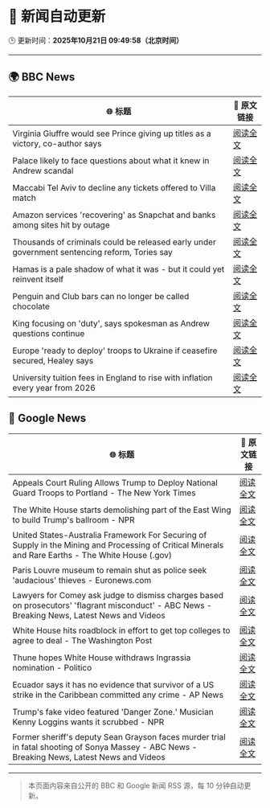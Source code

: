 # 🧠 新闻自动更新

🕒 更新时间：**2025年10月21日 09:49:58（北京时间）**

---

## 🌍 BBC News

| 🌐 标题 | 🔗 原文链接 |
|--------|-------------|
| Virginia Giuffre would see Prince giving up titles as a victory, co-author says | [阅读全文](https://www.bbc.com/news/articles/c201k3wd65yo?at_medium=RSS&at_campaign=rss) |
| Palace likely to face questions about what it knew in Andrew scandal | [阅读全文](https://www.bbc.com/news/articles/c0l7zx499deo?at_medium=RSS&at_campaign=rss) |
| Maccabi Tel Aviv to decline any tickets offered to Villa match | [阅读全文](https://www.bbc.com/sport/football/articles/c3w98224xx8o?at_medium=RSS&at_campaign=rss) |
| Amazon services 'recovering' as Snapchat and banks among sites hit by outage | [阅读全文](https://www.bbc.com/news/articles/c20pgp3nx07o?at_medium=RSS&at_campaign=rss) |
| Thousands of criminals could be released early under government sentencing reform, Tories say | [阅读全文](https://www.bbc.com/news/articles/ce8g5k6kyllo?at_medium=RSS&at_campaign=rss) |
| Hamas is a pale shadow of what it was - but it could yet reinvent itself | [阅读全文](https://www.bbc.com/news/articles/cn51w77vlp9o?at_medium=RSS&at_campaign=rss) |
| Penguin and Club bars can no longer be called chocolate | [阅读全文](https://www.bbc.com/news/articles/c86737yg3jlo?at_medium=RSS&at_campaign=rss) |
| King focusing on 'duty', says spokesman as Andrew questions continue | [阅读全文](https://www.bbc.com/news/articles/c4gzp6xgdx4o?at_medium=RSS&at_campaign=rss) |
| Europe 'ready to deploy' troops to Ukraine if ceasefire secured, Healey says | [阅读全文](https://www.bbc.com/news/articles/cd9kqve398vo?at_medium=RSS&at_campaign=rss) |
| University tuition fees in England to rise with inflation every year from 2026 | [阅读全文](https://www.bbc.com/news/articles/cgkzj87n8rdo?at_medium=RSS&at_campaign=rss) |

## 📰 Google News

| 🌐 标题 | 🔗 原文链接 |
|--------|-------------|
| Appeals Court Ruling Allows Trump to Deploy National Guard Troops to Portland - The New York Times | [阅读全文](https://news.google.com/rss/articles/CBMimAFBVV95cUxNcFgta0NqZF9IZnF3dXVrb1gyZDBFM1VsSUtsQlFFTjNwVjJVaHpfOF9mc1pTMzV0RmY0U25jWk1VWklQb1BLTU9qaXFua1lySmJseWE3U3J3RmNnbGYtMzl4Qm92Ty1WTUtNcUc1NmdyOGJWemdnUGFkQmVQbzM4a0N5cG1obHlIT2xLN2lZRTVXQm5vWTltTA?oc=5) |
| The White House starts demolishing part of the East Wing to build Trump's ballroom - NPR | [阅读全文](https://news.google.com/rss/articles/CBMilAFBVV95cUxOMlBiM21sOW1HQWpSTDcxd29IN3k1SURKZEh5R2VvUHJwWTEtb3lWOGN0b0VXWTRMNHpsOG1NZ2FKX2FnaGVNQkZlQy1BMTAyeWJaWFdwNGQ3bkpzVWFKTlZvX2w3YlhBWmhKTFNKMkFkbloyR0M5TXQzdnBZVWI2aXVuZWZXbDF0czkzZ0hFeE5YNk4t?oc=5) |
| United States-Australia Framework For Securing of Supply in the Mining and Processing of Critical Minerals and Rare Earths - The White House (.gov) | [阅读全文](https://news.google.com/rss/articles/CBMiiwJBVV95cUxQSUtxOW9INHZHaEk0cTZoRk41R0hGUVZWMU5uOTd3eDRPdklVOWs1SkJYMUNkWnpiT3VWRHcyZ3Q3cUItRE45aVFvbGxRRk5vNFZRcTlBTzVoaTlWZXhtcVVNbnBTdGstTGFKc2gyT1QtMmpRNDlEVTlyX3Y1RElKUlBqc29tYXNFZTFNMlVtdXZDel9rUUdVRDRpVmRXRnhLWUpHU3FlM2xvaEpsXzV6djdPMzNrV1dKTUhRNzhWVTRseHdRcFU5clFhaTVIc0U5T25RYzR4ZnB3Mm4taU5HWXpsWXhuSnNab1hMczhxNUFnWVlYY0hHU29rS2t6YUFkYmZBbDVEV0RFZEE?oc=5) |
| Paris Louvre museum to remain shut as police seek 'audacious' thieves - Euronews.com | [阅读全文](https://news.google.com/rss/articles/CBMixAFBVV95cUxNOTJ5d2ppODk4RXRTblgxSWRFaG1sY3V6bW1xbHZ4ZlZ6RU9zTTBIMW5JZlVja0hxZ05aQ2NxVzdBQmx0XzNrN19ESkFBcDFDY1JpVGxXcDU5RFFzZjRZVl9wa1BKYXJPaFZheFBPdF84ZVhBMndjSGdjQ1hQdU5aNllSVjBRZ3FiR3FyOTdwaG04NERTV0RDTkRIQjFqb0Y5T0hoTGpObkZ6eTRTUkRodzY5RVU5Ynl3RGJrNTN1cVE5Q29h?oc=5) |
| Lawyers for Comey ask judge to dismiss charges based on prosecutors' 'flagrant misconduct' - ABC News - Breaking News, Latest News and Videos | [阅读全文](https://news.google.com/rss/articles/CBMinAFBVV95cUxQNzVJRUo5NjAtd3ZHTjRTeWdMeWtBR1ZicTFuN3BieU9DT2Iyb1BLT0o5bTc1bHNJRDNUQXE2NDU4Um5aUVpwS0htaVNLZEtaX0NYV0dZdHlJYkN2SEFiZkw4UzBlblpyY0wxWUtrd2pOWWVTdVFtU1RYbGdUandfbVo4R2t6dDdpRzl0M0RkRkJtWkRHTG1ROTk4N0vSAaIBQVVfeXFMTTR2NTRNdzB3VGFlc1pkaVJlZklRWm41YVZuajREZmlOdm8xWUVKSWtTRjR1TmZqUzRZcGstNmN1QWV0VmhWZVVDbXJGTVJWUEZ6VlVwRW56dTBaM2hrbHJjTFQxdndaZFpkMzN2NlFieE9FOThVT01YY1ZmSnFPY1VWUHk5M0E0bHpHV0cyYS1DZ3R4XzdwcXJycGpoM1VZNkhB?oc=5) |
| White House hits roadblock in effort to get top colleges to agree to deal - The Washington Post | [阅读全文](https://news.google.com/rss/articles/CBMikwFBVV95cUxPMjhNWWNrV0V3cXJYSExCQXAzdi1LbG1GVURIaVo3TXYxam53Zm5USmYweGd1eDhfT0xVaUc0TzVvZl85Q2tUS09BUkVQMUh2UzVFMWEzazhaV1FFVmZwV3lnVXZHbDZzTnpkV3FNbFBCX1ZveXF2WmZyM2pxaExlMTJlNzYxN3RQcGpsMHk3Wl9CYU0?oc=5) |
| Thune hopes White House withdraws Ingrassia nomination - Politico | [阅读全文](https://news.google.com/rss/articles/CBMimgFBVV95cUxNS2l1MU1rMDJHaGxkRlFJOHdGT2U5SGZ2WENZdDUxdGVtX3ZNRlE4Qld5VVdrNnFfWXIyTDd1eTFxNExNUF9CYm0ydlR2d2ZEeXZGWlZKWVptNHNiMlhOWUFnbmZaOGxhTndPS3Jwa2s0UTdJam5JYVFJQUFuNDRGMDdlcUNBeUhVWTlQTGtfY2phZ0NhT2FBb0h3?oc=5) |
| Ecuador says it has no evidence that survivor of a US strike in the Caribbean committed any crime - AP News | [阅读全文](https://news.google.com/rss/articles/CBMiugFBVV95cUxOckY1c3ctZXdvYjRDdkxaZ3dmakVKRmxvR2tpSEptNlZJbndhakdxb2ZJaDdXWGNNNEx2QV82YTVCQ1JEME9ETVpLN0hCZldiSnhmcFVjb3k4U3BYQlh0ODJMdVRPTDdQWWdPMkJmamJNVmlPWlRPMmFqYmxhWmg5WUx6QWt6QUh4aUwxTHg4Mkt4eXIxRDlXNjIySkxZbFVPUGFLUmlXMU4zalktVVpYUHpEaEtWblEwalE?oc=5) |
| Trump's fake video featured 'Danger Zone.' Musician Kenny Loggins wants it scrubbed - NPR | [阅读全文](https://news.google.com/rss/articles/CBMihwFBVV95cUxORVhrZVdlVVN0RDdGYzR6NFp6NlJRWjlPQU1LLThrOVhnY21qRkRhZ0V0R29jQmJ1UktLeTZ1R2g1ZHdhUHVNT2JWWjZDS0VjRnRtaXEwYWdiRmxkVU9nVHBiUG5QUl9VakRueWp5blhlY3N4U0Y4SXJIWnR6OTZ6RU5pR05uWFk?oc=5) |
| Former sheriff's deputy Sean Grayson faces murder trial in fatal shooting of Sonya Massey - ABC News - Breaking News, Latest News and Videos | [阅读全文](https://news.google.com/rss/articles/CBMioAFBVV95cUxPbXJ5QXVmaTdqZXZYSUhjcl81WWJYRUdRUWVwUGloNk5iVTZIQVNubGdoOHVHY3p1b3RReVBkT0ZXcFR5RExYRDRGbXZMYTdadWV3VHcwQUQ3eDhoaHNEXzh3d0t5dk1jNm1uV1E2VV96d2tiMWFKcXd0OFd3eW9sZzJnanhYaE10SlA2NmVGcXc2NnhhQ3BmSUQyME5xNWU40gGmAUFVX3lxTE5sSHlCTnpOSi1aN19lRGxqdTNkLTdUYmxWYTZCdDlOd1REd1V6VTVOVUhIRFFtX0pZZmpQb2REMi1sZ1hhcS1Zamw4cjh0aGNxT0prelp5MWZISEI3R2Z1bGc5RnlWdVRQMjJseG85Q1Yzb09QWURkREl0Wm51LVF4T0FnczhOcE5Wb3Z5OWpVdF9ZUW1KWjhIRWhYdjY0X2lHS1BhNWc?oc=5) |

---
> 本页面内容来自公开的 BBC 和 Google 新闻 RSS 源，每 10 分钟自动更新。